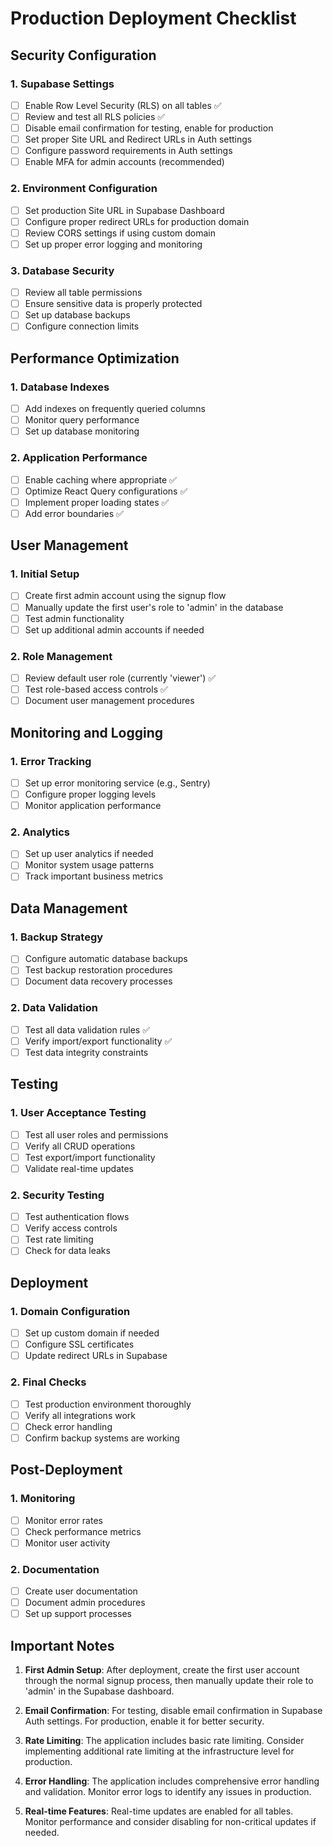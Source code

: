 
# Production Deployment Checklist

## Security Configuration

### 1. Supabase Settings
- [ ] Enable Row Level Security (RLS) on all tables ✅
- [ ] Review and test all RLS policies ✅
- [ ] Disable email confirmation for testing, enable for production
- [ ] Set proper Site URL and Redirect URLs in Auth settings
- [ ] Configure password requirements in Auth settings
- [ ] Enable MFA for admin accounts (recommended)

### 2. Environment Configuration
- [ ] Set production Site URL in Supabase Dashboard
- [ ] Configure proper redirect URLs for production domain
- [ ] Review CORS settings if using custom domain
- [ ] Set up proper error logging and monitoring

### 3. Database Security
- [ ] Review all table permissions
- [ ] Ensure sensitive data is properly protected
- [ ] Set up database backups
- [ ] Configure connection limits

## Performance Optimization

### 1. Database Indexes
- [ ] Add indexes on frequently queried columns
- [ ] Monitor query performance
- [ ] Set up database monitoring

### 2. Application Performance
- [ ] Enable caching where appropriate ✅
- [ ] Optimize React Query configurations ✅
- [ ] Implement proper loading states ✅
- [ ] Add error boundaries ✅

## User Management

### 1. Initial Setup
- [ ] Create first admin account using the signup flow
- [ ] Manually update the first user's role to 'admin' in the database
- [ ] Test admin functionality
- [ ] Set up additional admin accounts if needed

### 2. Role Management
- [ ] Review default user role (currently 'viewer') ✅
- [ ] Test role-based access controls ✅
- [ ] Document user management procedures

## Monitoring and Logging

### 1. Error Tracking
- [ ] Set up error monitoring service (e.g., Sentry)
- [ ] Configure proper logging levels
- [ ] Monitor application performance

### 2. Analytics
- [ ] Set up user analytics if needed
- [ ] Monitor system usage patterns
- [ ] Track important business metrics

## Data Management

### 1. Backup Strategy
- [ ] Configure automatic database backups
- [ ] Test backup restoration procedures
- [ ] Document data recovery processes

### 2. Data Validation
- [ ] Test all data validation rules ✅
- [ ] Verify import/export functionality ✅
- [ ] Test data integrity constraints

## Testing

### 1. User Acceptance Testing
- [ ] Test all user roles and permissions
- [ ] Verify all CRUD operations
- [ ] Test export/import functionality
- [ ] Validate real-time updates

### 2. Security Testing
- [ ] Test authentication flows
- [ ] Verify access controls
- [ ] Test rate limiting
- [ ] Check for data leaks

## Deployment

### 1. Domain Configuration
- [ ] Set up custom domain if needed
- [ ] Configure SSL certificates
- [ ] Update redirect URLs in Supabase

### 2. Final Checks
- [ ] Test production environment thoroughly
- [ ] Verify all integrations work
- [ ] Check error handling
- [ ] Confirm backup systems are working

## Post-Deployment

### 1. Monitoring
- [ ] Monitor error rates
- [ ] Check performance metrics
- [ ] Monitor user activity

### 2. Documentation
- [ ] Create user documentation
- [ ] Document admin procedures
- [ ] Set up support processes

## Important Notes

1. **First Admin Setup**: After deployment, create the first user account through the normal signup process, then manually update their role to 'admin' in the Supabase dashboard.

2. **Email Confirmation**: For testing, disable email confirmation in Supabase Auth settings. For production, enable it for better security.

3. **Rate Limiting**: The application includes basic rate limiting. Consider implementing additional rate limiting at the infrastructure level for production.

4. **Error Handling**: The application includes comprehensive error handling and validation. Monitor error logs to identify any issues in production.

5. **Real-time Features**: Real-time updates are enabled for all tables. Monitor performance and consider disabling for non-critical updates if needed.
